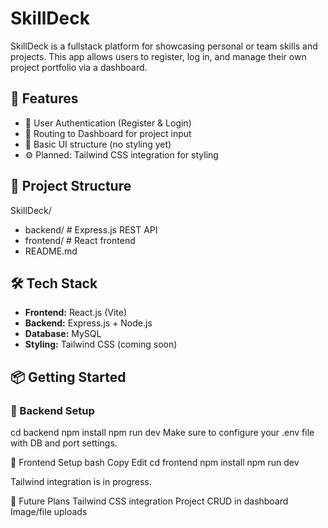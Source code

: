 # SkillDeck

SkillDeck is a fullstack platform for showcasing personal or team skills and projects. 
This app allows users to register, log in, and manage their own project portfolio via a dashboard.

## 🚀 Features

- 🔐 User Authentication (Register & Login)
- 🧭 Routing to Dashboard for project input
- 🧩 Basic UI structure (no styling yet)
- ⚙️ Planned: Tailwind CSS integration for styling

## 📁 Project Structure

SkillDeck/
- backend/ # Express.js REST API
- frontend/ # React frontend
- README.md

## 🛠️ Tech Stack

- **Frontend:** React.js (Vite)
- **Backend:** Express.js + Node.js
- **Database:** MySQL
- **Styling:** Tailwind CSS (coming soon)

## 📦 Getting Started

### 🔧 Backend Setup
cd backend
npm install
npm run dev
Make sure to configure your .env file with DB and port settings.

🎨 Frontend Setup
bash
Copy
Edit
cd frontend
npm install
npm run dev

Tailwind integration is in progress.

🧪 Future Plans
Tailwind CSS integration
Project CRUD in dashboard
Image/file uploads
